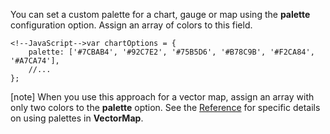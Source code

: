 You can set a custom palette for a chart, gauge or map using the <b>palette</b> configuration option. Assign an array of colors to this field.

    <!--JavaScript-->var chartOptions = {
        palette: ['#7CBAB4', '#92C7E2', '#75B5D6', '#B78C9B', '#F2CA84', '#A7CA74'],
        //...	
    };

[note] When you use this approach for a vector map, assign an array with only two colors to the **palette** option. See the [Reference](/api-reference/20%20Data%20Visualization%20Widgets/70%20dxVectorMap/1%20Configuration/layers/palette.md '/Documentation/ApiReference/Data_Visualization_Widgets/dxVectorMap/Configuration/layers/#palette') for specific details on using palettes in **VectorMap**.
